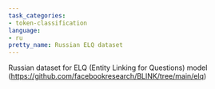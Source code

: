 ```yaml
---
task_categories:
- token-classification
language:
- ru
pretty_name: Russian ELQ dataset
---
```

Russian dataset for ELQ (Entity Linking for Questions) model (https://github.com/facebookresearch/BLINK/tree/main/elq)